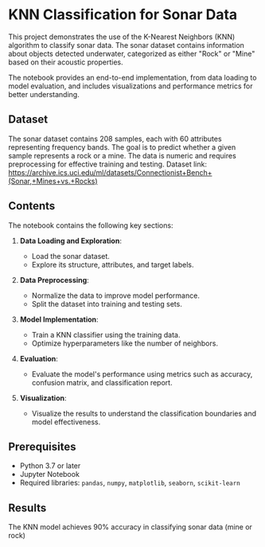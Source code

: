 
# KNN Classification for Sonar Data

This project demonstrates the use of the K-Nearest Neighbors (KNN) algorithm to classify sonar data. The sonar dataset contains information about objects detected underwater, categorized as either "Rock" or "Mine" based on their acoustic properties. 

The notebook provides an end-to-end implementation, from data loading to model evaluation, and includes visualizations and performance metrics for better understanding.

## Dataset

The sonar dataset contains 208 samples, each with 60 attributes representing frequency bands. The goal is to predict whether a given sample represents a rock or a mine. The data is numeric and requires preprocessing for effective training and testing. Dataset link: https://archive.ics.uci.edu/ml/datasets/Connectionist+Bench+(Sonar,+Mines+vs.+Rocks)



## Contents

The notebook contains the following key sections:

1. **Data Loading and Exploration**:
    - Load the sonar dataset.
    - Explore its structure, attributes, and target labels.

2. **Data Preprocessing**:
    - Normalize the data to improve model performance.
    - Split the dataset into training and testing sets.

3. **Model Implementation**:
    - Train a KNN classifier using the training data.
    - Optimize hyperparameters like the number of neighbors.

4. **Evaluation**:
    - Evaluate the model's performance using metrics such as accuracy, confusion matrix, and classification report.

5. **Visualization**:
    - Visualize the results to understand the classification boundaries and model effectiveness.


## Prerequisites

- Python 3.7 or later
- Jupyter Notebook
- Required libraries: `pandas`, `numpy`, `matplotlib`, `seaborn`, `scikit-learn`

## Results

The KNN model achieves 90% accuracy in classifying sonar data (mine or rock)


